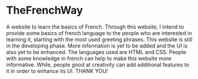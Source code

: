 # TheFrenchWay
A website to learn the basics of French.
Through this website, I intend to provide some basics of french language to the people who are interested in learning it, starting with the most used greeting phrases.
This website is still in the developing phase. 
More information is yet to be added and the UI is also yet to be enhanced.
The languages used are HTML and CSS.
People with some knowledge in french can help to make this website more informative.
While, people good at creativity can add additional features to it in order to enhance its UI.
THANK YOU!
